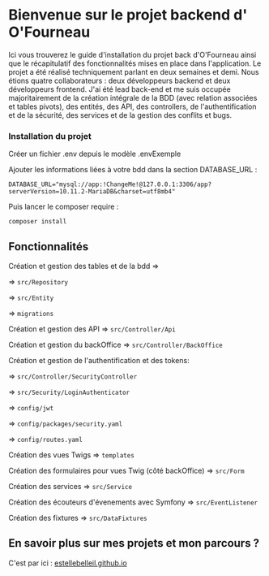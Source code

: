 # Bienvenue sur le projet backend d' O'Fourneau 
Ici vous trouverez le guide d'installation du projet back d'O'Fourneau ainsi que le récapitulatif des fonctionnalités mises en place dans l'application. Le projet a été réalisé techniquement parlant en deux semaines et demi. Nous étions quatre collaborateurs : deux développeurs backend et deux développeurs frontend. J'ai été lead back-end et me suis occupée majoritairement de la création intégrale de la BDD (avec relation associées et tables pivots), des entités, des API, des controllers, de l'authentification et de la sécurité, des services et de la gestion des conflits et bugs.

### Installation du projet

Créer un fichier .env depuis le modèle .envExemple

Ajouter les informations liées à votre bdd dans la section DATABASE_URL : 
```
DATABASE_URL="mysql://app:!ChangeMe!@127.0.0.1:3306/app?serverVersion=10.11.2-MariaDB&charset=utf8mb4"
```

Puis lancer le composer require : 
```
composer install
```

## Fonctionnalités 

Création et gestion des tables et de la bdd => 

=> ```src/Repository```

=> ```src/Entity```

=> ```migrations```

Création et gestion des API => ```src/Controller/Api```

Création et gestion du backOffice => ```src/Controller/BackOffice```

Création et gestion de l'authentification et des tokens:

=> ```src/Controller/SecurityController```

=> ```src/Security/LoginAuthenticator```

=> ```config/jwt```

=> ```config/packages/security.yaml```

=> ```config/routes.yaml```

Création des vues Twigs => ```templates```

Création des formulaires pour vues Twig (côté backOffice) => ```src/Form```

Création des services =>  ```src/Service```

Création des écouteurs d'évenements avec Symfony =>  ```src/EventListener```

Création des fixtures =>  ```src/DataFixtures```

## En savoir plus sur mes projets et mon parcours ?

C'est par ici : [estellebelleil.github.io](https://estellebelleil.github.io " Portfolio - Estelle Belleil ")